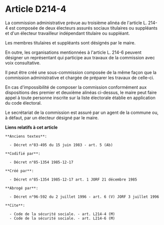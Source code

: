 # Article D214-4

La commission administrative prévue au troisième alinéa de l'article L. 214-4 est composée de deux électeurs assurés sociaux
titulaires ou suppléants et d'un électeur travailleur indépendant titulaire ou suppléant. 

Les membres titulaires et suppléants sont désignés par le maire. 

En outre, les organisations mentionnées à l'article L. 214-6 peuvent désigner un représentant qui participe aux travaux de la
commission avec voix consultative. 

Il peut être créé une sous-commission composée de la même façon que la commission administrative et chargée de préparer les
travaux de celle-ci. 

En cas d'impossibilité de composer la commission conformément aux dispositions des premier et deuxième alinéas ci-dessus, le
maire peut faire appel à toute personne inscrite sur la liste électorale établie en application du code électoral. 

Le secrétariat de la commission est assuré par un agent de la commune ou, à défaut, par un électeur désigné par le maire.

**Liens relatifs à cet article**

	**Anciens textes**:

	  - Décret n°83-495 du 15 juin 1983 - art. 5 (Ab)

	**Codifié par**:

	  - Décret n°85-1354 1985-12-17

	**Créé par**:

	  - Décret n°85-1354 1985-12-17 art. 1 JORF 21 décembre 1985

	**Abrogé par**:

	  - Décret n°96-592 du 2 juillet 1996 - art. 6 (V) JORF 3 juillet 1996

	**Cite**:

	  - Code de la sécurité sociale. - art. L214-4 (M)
	  - Code de la sécurité sociale. - art. L214-6 (M)
